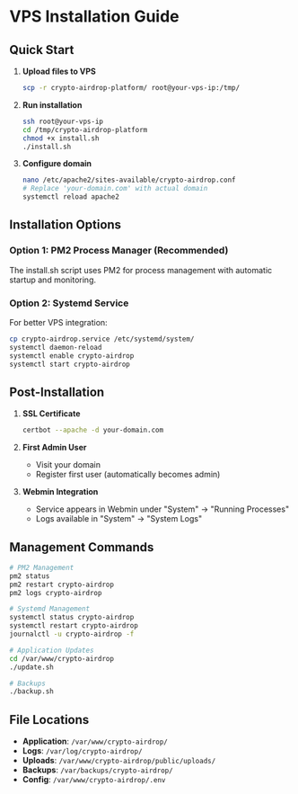 # VPS Installation Guide

## Quick Start

1. **Upload files to VPS**
   ```bash
   scp -r crypto-airdrop-platform/ root@your-vps-ip:/tmp/
   ```

2. **Run installation**
   ```bash
   ssh root@your-vps-ip
   cd /tmp/crypto-airdrop-platform
   chmod +x install.sh
   ./install.sh
   ```

3. **Configure domain**
   ```bash
   nano /etc/apache2/sites-available/crypto-airdrop.conf
   # Replace 'your-domain.com' with actual domain
   systemctl reload apache2
   ```

## Installation Options

### Option 1: PM2 Process Manager (Recommended)
The install.sh script uses PM2 for process management with automatic startup and monitoring.

### Option 2: Systemd Service
For better VPS integration:
```bash
cp crypto-airdrop.service /etc/systemd/system/
systemctl daemon-reload
systemctl enable crypto-airdrop
systemctl start crypto-airdrop
```

## Post-Installation

1. **SSL Certificate**
   ```bash
   certbot --apache -d your-domain.com
   ```

2. **First Admin User**
   - Visit your domain
   - Register first user (automatically becomes admin)

3. **Webmin Integration**
   - Service appears in Webmin under "System" → "Running Processes"
   - Logs available in "System" → "System Logs"

## Management Commands

```bash
# PM2 Management
pm2 status
pm2 restart crypto-airdrop
pm2 logs crypto-airdrop

# Systemd Management
systemctl status crypto-airdrop
systemctl restart crypto-airdrop
journalctl -u crypto-airdrop -f

# Application Updates
cd /var/www/crypto-airdrop
./update.sh

# Backups
./backup.sh
```

## File Locations

- **Application**: `/var/www/crypto-airdrop/`
- **Logs**: `/var/log/crypto-airdrop/`
- **Uploads**: `/var/www/crypto-airdrop/public/uploads/`
- **Backups**: `/var/backups/crypto-airdrop/`
- **Config**: `/var/www/crypto-airdrop/.env`